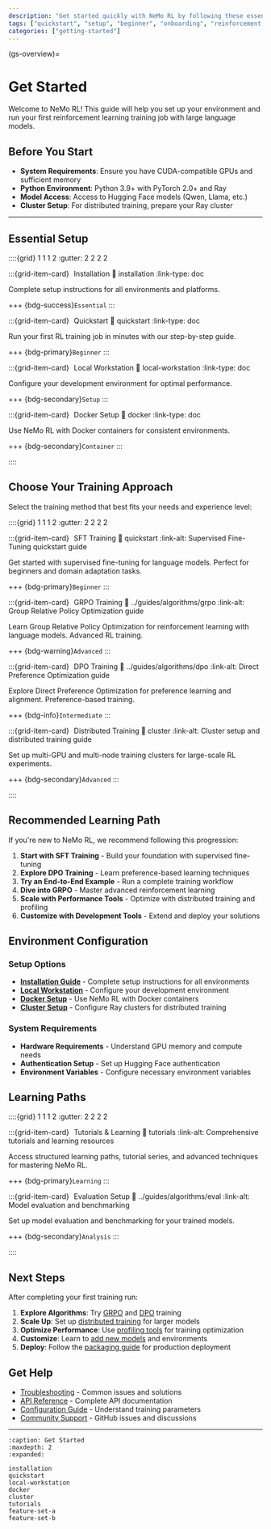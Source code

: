 ```yaml
---
description: "Get started quickly with NeMo RL by following these essential setup steps and choosing the right training approach for your reinforcement learning needs."
tags: ["quickstart", "setup", "beginner", "onboarding", "reinforcement learning", "distributed training"]
categories: ["getting-started"]
---
```


(gs-overview)=
# Get Started

Welcome to NeMo RL! This guide will help you set up your environment and run your first reinforcement learning training job with large language models.

## Before You Start

- **System Requirements**: Ensure you have CUDA-compatible GPUs and sufficient memory
- **Python Environment**: Python 3.9+ with PyTorch 2.0+ and Ray
- **Model Access**: Access to Hugging Face models (Qwen, Llama, etc.)
- **Cluster Setup**: For distributed training, prepare your Ray cluster

---

## Essential Setup

::::{grid} 1 1 1 2
:gutter: 2 2 2 2

:::{grid-item-card} <span class="octicon" data-icon="gear" data-size="1.5em" style="font-size: 1.5em; margin-right: 0.25em;"></span> Installation
:link: installation
:link-type: doc

Complete setup instructions for all environments and platforms.

+++
{bdg-success}`Essential`
:::

:::{grid-item-card} <span class="octicon" data-icon="rocket" data-size="1.5em" style="font-size: 1.5em; margin-right: 0.25em;"></span> Quickstart
:link: quickstart
:link-type: doc

Run your first RL training job in minutes with our step-by-step guide.

+++
{bdg-primary}`Beginner`
:::

:::{grid-item-card} <span class="octicon" data-icon="computer" data-size="1.5em" style="font-size: 1.5em; margin-right: 0.25em;"></span> Local Workstation
:link: local-workstation
:link-type: doc

Configure your development environment for optimal performance.

+++
{bdg-secondary}`Setup`
:::

:::{grid-item-card} <span class="octicon" data-icon="package" data-size="1.5em" style="font-size: 1.5em; margin-right: 0.25em;"></span> Docker Setup
:link: docker
:link-type: doc

Use NeMo RL with Docker containers for consistent environments.

+++
{bdg-secondary}`Container`
:::

::::

## Choose Your Training Approach

Select the training method that best fits your needs and experience level:

::::{grid} 1 1 1 2
:gutter: 2 2 2 2

:::{grid-item-card} <span class="octicon" data-icon="play" data-size="1.5em" style="font-size: 1.5em; margin-right: 0.25em;"></span> SFT Training
:link: quickstart
:link-alt: Supervised Fine-Tuning quickstart guide

Get started with supervised fine-tuning for language models. Perfect for beginners and domain adaptation tasks.

+++
{bdg-primary}`Beginner`
:::

:::{grid-item-card} <span class="octicon" data-icon="graph" data-size="1.5em" style="font-size: 1.5em; margin-right: 0.25em;"></span> GRPO Training
:link: ../guides/algorithms/grpo
:link-alt: Group Relative Policy Optimization guide

Learn Group Relative Policy Optimization for reinforcement learning with language models. Advanced RL training.

+++
{bdg-warning}`Advanced`
:::

:::{grid-item-card} <span class="octicon" data-icon="heart" data-size="1.5em" style="font-size: 1.5em; margin-right: 0.25em;"></span> DPO Training
:link: ../guides/algorithms/dpo
:link-alt: Direct Preference Optimization guide

Explore Direct Preference Optimization for preference learning and alignment. Preference-based training.

+++
{bdg-info}`Intermediate`
:::

:::{grid-item-card} <span class="octicon" data-icon="server" data-size="1.5em" style="font-size: 1.5em; margin-right: 0.25em;"></span> Distributed Training
:link: cluster
:link-alt: Cluster setup and distributed training guide

Set up multi-GPU and multi-node training clusters for large-scale RL experiments.

+++
{bdg-secondary}`Advanced`
:::

::::

## Recommended Learning Path

If you're new to NeMo RL, we recommend following this progression:

1. **Start with SFT Training** - Build your foundation with supervised fine-tuning
2. **Explore DPO Training** - Learn preference-based learning techniques  
3. **Try an End-to-End Example** - Run a complete training workflow
4. **Dive into GRPO** - Master advanced reinforcement learning
5. **Scale with Performance Tools** - Optimize with distributed training and profiling
6. **Customize with Development Tools** - Extend and deploy your solutions

## Environment Configuration

### Setup Options
- **[Installation Guide](installation.md)** - Complete setup instructions for all environments
- **[Local Workstation](local-workstation.md)** - Configure your development environment
- **[Docker Setup](docker.md)** - Use NeMo RL with Docker containers
- **[Cluster Setup](cluster.md)** - Configure Ray clusters for distributed training

### System Requirements
- **Hardware Requirements** - Understand GPU memory and compute needs
- **Authentication Setup** - Set up Hugging Face authentication
- **Environment Variables** - Configure necessary environment variables

## Learning Paths

::::{grid} 1 1 1 2
:gutter: 2 2 2 2

:::{grid-item-card} <span class="octicon" data-icon="book" data-size="1.5em" style="font-size: 1.5em; margin-right: 0.25em;"></span> Tutorials & Learning
:link: tutorials
:link-alt: Comprehensive tutorials and learning resources

Access structured learning paths, tutorial series, and advanced techniques for mastering NeMo RL.

+++
{bdg-primary}`Learning`
:::

:::{grid-item-card} <span class="octicon" data-icon="graph" data-size="1.5em" style="font-size: 1.5em; margin-right: 0.25em;"></span> Evaluation Setup
:link: ../guides/algorithms/eval
:link-alt: Model evaluation and benchmarking

Set up model evaluation and benchmarking for your trained models.

+++
{bdg-secondary}`Analysis`
:::

::::

## Next Steps

After completing your first training run:

1. **Explore Algorithms**: Try [GRPO](../guides/algorithms/grpo.md) and [DPO](../guides/algorithms/dpo.md) training
2. **Scale Up**: Set up [distributed training](cluster.md) for larger models
3. **Optimize Performance**: Use [profiling tools](../guides/development/nsys-profiling.md) for training optimization
4. **Customize**: Learn to [add new models](../guides/development/adding-new-models.md) and environments
5. **Deploy**: Follow the [packaging guide](../guides/development/packaging.md) for production deployment

## Get Help

- [Troubleshooting](../reference/troubleshooting.md) - Common issues and solutions
- [API Reference](../reference/api.md) - Complete API documentation
- [Configuration Guide](../reference/configuration.md) - Understand training parameters
- [Community Support](https://github.com/NVIDIA-NeMo/RL/issues) - GitHub issues and discussions

---

```{toctree}
:caption: Get Started
:maxdepth: 2
:expanded:

installation
quickstart
local-workstation
docker
cluster
tutorials
feature-set-a
feature-set-b
```






